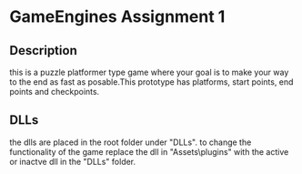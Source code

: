 # GameEngines Assignment 1
## Description
this is a puzzle platformer type game where your goal is to make your way to the end as fast as posable.This prototype has platforms, start points, end points and checkpoints.

## DLLs
the dlls are placed in the root folder under "DLLs\". to change the functionality of the game replace the dll in "Assets\plugins\" with the active or inactve dll in the "DLLs\" folder. 

